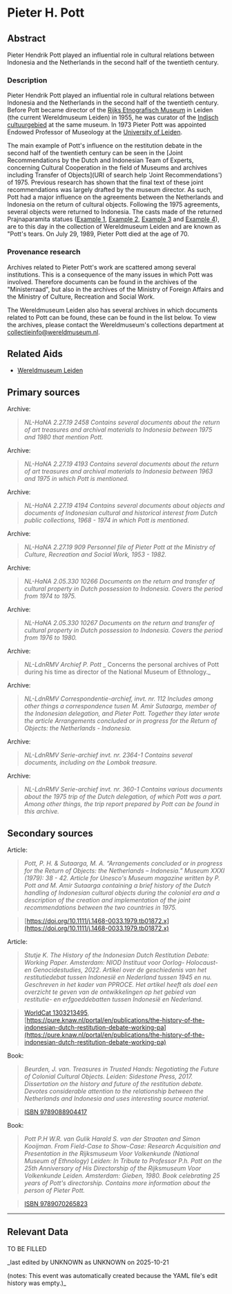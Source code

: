 
# Pieter H. Pott


## Abstract

Pieter Hendrik Pott played an influential role in cultural relations between Indonesia and the Netherlands in the second half of the twentieth century.

### Description

Pieter Hendrik Pott played an influential role in cultural relations between Indonesia and the Netherlands in the second half of the twentieth century. Before Pott became director of the [Rijks Etnografisch Museum](https://www.wikidata.org/entity/Q65850179) in Leiden (the current Wereldmuseum Leiden) in 1955, he was curator of the [Indisch cultuurgebied](https://hdl.handle.net/20.500.11840/termmaster4911) at the same museum. In 1973 Pieter Pott was appointed Endowed Professor of Museology at the [University of Leiden](http://www.wikidata.org/entity/Q156598).

The main example of Pott's influence on the restitution debate in the second half of the twentieth century can be seen in the [Joint Recommendations by the Dutch and Indonesian Team of Experts, concerning Cultural Cooperation in the field of Museums and archives including Transfer of Objects](URI of search help 'Joint Recommendations') of 1975. Previous research has shown that the final text of these joint recommendations was largely drafted by the museum director. As such, Pott had a major influence on the agreements between the Netherlands and Indonesia on the return of cultural objects. Following the 1975 agreements, several objects were returned to Indonesia. The casts made of the returned Prajnaparamita statues ([Example 1](https://hdl.handle.net/20.500.11840/916233), [Example 2](https://hdl.handle.net/20.500.11840/916234), [Example 3](https://hdl.handle.net/20.500.11840/916235) and [Example 4](https://hdl.handle.net/20.500.11840/916236)), are to this day in the collection of Wereldmuseum Leiden and are known as "Pott's tears. On July 29, 1989, Pieter Pott died at the age of 70.

### Provenance research

Archives related to Pieter Pott's work are scattered among several institutions. This is a consequence of the many issues in which Pott was involved. Therefore documents can be found in the archives of the "Ministerraad", but also in the archives of the Ministry of Foreign Affairs and the Ministry of Culture, Recreation and Social Work.
  
The Wereldmuseum Leiden also has several archives in which documents related to Pott can be found, these can be found in the list below. To view the archives, please contact the Wereldmuseum's collections department at [collectieinfo@wereldmuseum.nl](mailto:collectieinfo@wereldmuseum.nl).


## Related Aids

 - [Wereldmuseum Leiden](niveau3/English/WMLeiden_20240508.yml)  

## Primary sources

Archive:
  > *NL-HaNA 2.27.19 2458*
  > _Contains several documents about the return of art treasures and archival materials to Indonesia between 1975 and 1980 that mention Pott._  

  > 

Archive:
  > *NL-HaNA 2.27.19 4193*
  > _Contains several documents about the return of art treasures and archival materials to Indonesia between 1963 and 1975 in which Pott is mentioned._  

  > 

Archive:
  > *NL-HaNA 2.27.19 4194*
  > _Contains several documents about objects and documents of Indonesian cultural and historical interest from Dutch public collections, 1968 - 1974  in which Pott is mentioned._  

  > 

Archive:
  > *NL-HaNA 2.27.19 909*
  > _Personnel file of Pieter Pott at the Ministry of Culture, Recreation and Social Work, 1953 - 1982._  

  > 

Archive:
  > *NL-HaNA 2.05.330 10266*
  > _Documents on the return and transfer of cultural property in Dutch possession to Indonesia. Covers the period from 1974 to 1975._  

  > 

Archive:
  > *NL-HaNA 2.05.330 10267*
  > _Documents on the return and transfer of cultural property in Dutch possession to Indonesia. Covers the period from 1976 to 1980._  

  > 

Archive:
  > *NL-LdnRMV Archief P. Pott*
  > _ Concerns the personal archives of Pott during his time as director of the National Museum of Ethnology._  

  > 

Archive:
  > *NL-LdnRMV Correspondentie-archief, invt. nr. 112*
  > _Includes among other things a correspondence tusen M. Amir Sutaarga, member of the Indonesian delegation, and Pieter Pott. Together they later wrote the article Arrangements concluded or in progress for the Return of Objects: the Netherlands - Indonesia._  

  > 

Archive:
  > *NL-LdnRMV Serie-archief invt. nr. 2364-1*
  > _Contains several documents, including on the Lombok treasure._  

  > 

Archive:
  > *NL-LdnRMV Serie-archief invt. nr. 360-1*
  > _Contains various documents about the 1975 trip of the Dutch delegation, of which Pott was a part. Among other things, the trip report prepared by Pott can be found in this archive._  

  > 

## Secondary sources

Article:
  > *Pott, P. H. & Sutaarga, M. A.  “Arrangements concluded or in progress for the Return of Objects: the Netherlands – Indonesia.” Museum XXXI (1979): 38 - 42.*
  > _Article for Unesco's Museum magazine written by P. Pott and M. Amir Sutaarga containing a brief history of the Dutch handling of Indonesian cultural objects during the colonial era and a description of the creation and implementation of the joint recommendations between the two countries in 1975._  

  > [https://doi.org/10.1111/j.1468-0033.1979.tb01872.x](https://doi.org/10.1111/j.1468-0033.1979.tb01872.x)

Article:
  > *Stutje K. The History of the Indonesian Dutch Restitution Debate: Working Paper. Amsterdam: NIOD Instituut voor Oorlog- Holocaust- en Genocidestudies, 2022.*
  > _Artikel over de geschiedenis van het restitutiedebat tussen Indonesië en Nederland tussen 1945 en nu. Geschreven in het kader van PPROCE. Het artikel heeft als doel een overzicht te geven van de ontwikkelingen op het gebied van restitutie- en erfgoeddebatten tussen Indonesië en Nederland._  

  > [WorldCat 1303213495](https://search.worldcat.org/title/1303213495), [https://pure.knaw.nl/portal/en/publications/the-history-of-the-indonesian-dutch-restitution-debate-working-pa](https://pure.knaw.nl/portal/en/publications/the-history-of-the-indonesian-dutch-restitution-debate-working-pa)

Book:
  > *Beurden, J. van. Treasures in Trusted Hands: Negotiating the Future of Colonial Cultural Objects. Leiden: Sidestone Press, 2017.*
  > _Dissertation on the history and future of the restitution debate. Devotes considerable attention to the relationship between the Netherlands and Indonesia and uses interesting source material._  

  > [ISBN 9789088904417](https://isbnsearch.org/isbn/9789088904417)

Book:
  > *Pott P.H W.R. van Gulik Harald S. van der Straaten and Simon Kooijman. From Field-Case to Show-Case: Research Acquisition and Presentation in the Rijksmuseum Voor Volkenkunde (National Museum of Ethnology) Leiden: In Tribute to Professor P.h. Pott on the 25th Anniversary of His Directorship of the Rijksmuseum Voor Volkenkunde Leiden. Amsterdam: Gieben, 1980.*
  > _Book celebrating 25 years of Pott's directorship. Contains more information about the person of Pieter Pott._  

  > [ISBN 9789070265823](https://isbnsearch.org/isbn/9789070265823)



---
## Relevant Data 
TO BE FILLED

_last edited by UNKNOWN as UNKNOWN on 2025-10-21

(notes: This event was automatically created because the YAML file's edit history was empty.)_
        